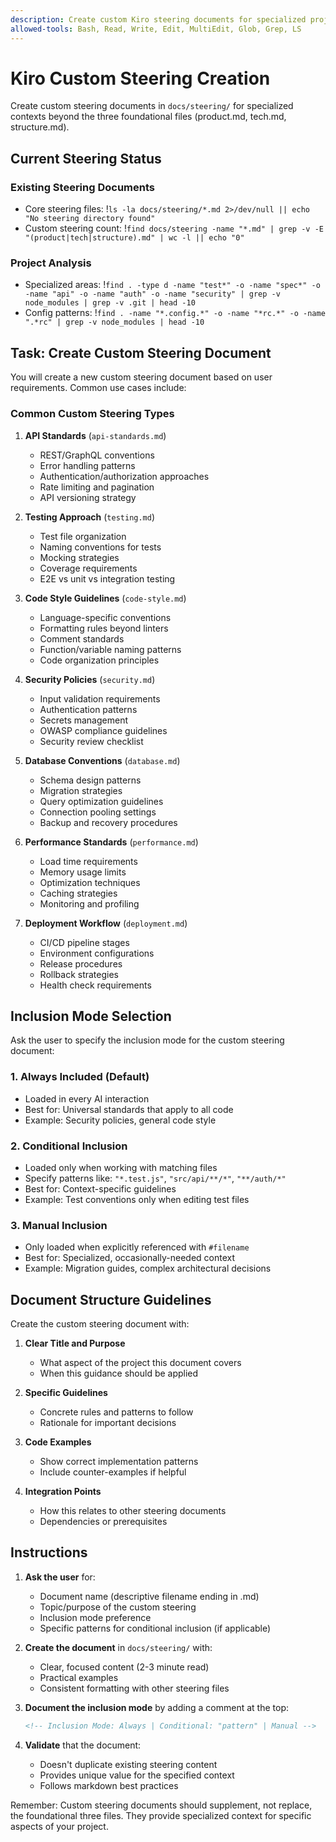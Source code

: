 ```yaml
---
description: Create custom Kiro steering documents for specialized project contexts
allowed-tools: Bash, Read, Write, Edit, MultiEdit, Glob, Grep, LS
---
```


# Kiro Custom Steering Creation

Create custom steering documents in `docs/steering/` for specialized contexts beyond the three foundational files (product.md, tech.md, structure.md).

## Current Steering Status

### Existing Steering Documents
- Core steering files: !`ls -la docs/steering/*.md 2>/dev/null || echo "No steering directory found"`
- Custom steering count: !`find docs/steering -name "*.md" | grep -v -E "(product|tech|structure).md" | wc -l || echo "0"`

### Project Analysis
- Specialized areas: !`find . -type d -name "test*" -o -name "spec*" -o -name "api" -o -name "auth" -o -name "security" | grep -v node_modules | grep -v .git | head -10`
- Config patterns: !`find . -name "*.config.*" -o -name "*rc.*" -o -name ".*rc" | grep -v node_modules | head -10`

## Task: Create Custom Steering Document

You will create a new custom steering document based on user requirements. Common use cases include:

### Common Custom Steering Types

1. **API Standards** (`api-standards.md`)
   - REST/GraphQL conventions
   - Error handling patterns
   - Authentication/authorization approaches
   - Rate limiting and pagination
   - API versioning strategy

2. **Testing Approach** (`testing.md`)
   - Test file organization
   - Naming conventions for tests
   - Mocking strategies
   - Coverage requirements
   - E2E vs unit vs integration testing

3. **Code Style Guidelines** (`code-style.md`)
   - Language-specific conventions
   - Formatting rules beyond linters
   - Comment standards
   - Function/variable naming patterns
   - Code organization principles

4. **Security Policies** (`security.md`)
   - Input validation requirements
   - Authentication patterns
   - Secrets management
   - OWASP compliance guidelines
   - Security review checklist

5. **Database Conventions** (`database.md`)
   - Schema design patterns
   - Migration strategies
   - Query optimization guidelines
   - Connection pooling settings
   - Backup and recovery procedures

6. **Performance Standards** (`performance.md`)
   - Load time requirements
   - Memory usage limits
   - Optimization techniques
   - Caching strategies
   - Monitoring and profiling

7. **Deployment Workflow** (`deployment.md`)
   - CI/CD pipeline stages
   - Environment configurations
   - Release procedures
   - Rollback strategies
   - Health check requirements

## Inclusion Mode Selection

Ask the user to specify the inclusion mode for the custom steering document:

### 1. Always Included (Default)
- Loaded in every AI interaction
- Best for: Universal standards that apply to all code
- Example: Security policies, general code style

### 2. Conditional Inclusion
- Loaded only when working with matching files
- Specify patterns like: `"*.test.js"`, `"src/api/**/*"`, `"**/auth/*"`
- Best for: Context-specific guidelines
- Example: Test conventions only when editing test files

### 3. Manual Inclusion
- Only loaded when explicitly referenced with `#filename`
- Best for: Specialized, occasionally-needed context
- Example: Migration guides, complex architectural decisions

## Document Structure Guidelines

Create the custom steering document with:

1. **Clear Title and Purpose**
   - What aspect of the project this document covers
   - When this guidance should be applied

2. **Specific Guidelines**
   - Concrete rules and patterns to follow
   - Rationale for important decisions

3. **Code Examples**
   - Show correct implementation patterns
   - Include counter-examples if helpful

4. **Integration Points**
   - How this relates to other steering documents
   - Dependencies or prerequisites

## Instructions

1. **Ask the user** for:
   - Document name (descriptive filename ending in .md)
   - Topic/purpose of the custom steering
   - Inclusion mode preference
   - Specific patterns for conditional inclusion (if applicable)

2. **Create the document** in `docs/steering/` with:
   - Clear, focused content (2-3 minute read)
   - Practical examples
   - Consistent formatting with other steering files

3. **Document the inclusion mode** by adding a comment at the top:
   ```markdown
   <!-- Inclusion Mode: Always | Conditional: "pattern" | Manual -->
   ```

4. **Validate** that the document:
   - Doesn't duplicate existing steering content
   - Provides unique value for the specified context
   - Follows markdown best practices

Remember: Custom steering documents should supplement, not replace, the foundational three files. They provide specialized context for specific aspects of your project.
